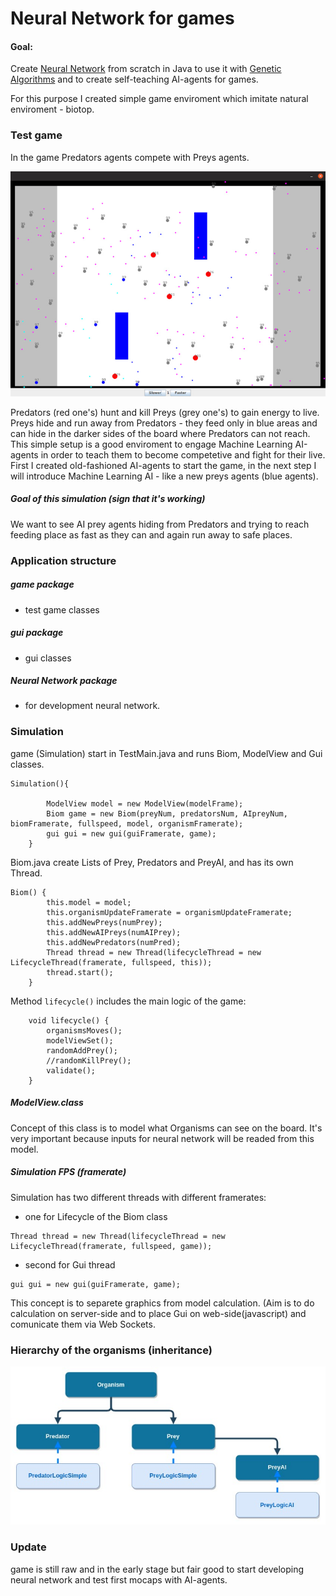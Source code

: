 Neural Network for games
========

#### Goal: ####

Create [Neural Network](https://en.wikipedia.org/wiki/Artificial_neural_network) from scratch in Java to use it with [Genetic Algorithms](https://en.wikipedia.org/wiki/Genetic_algorithm) and to create
self-teaching AI-agents for games.

For this purpose I created simple game enviroment which imitate natural enviroment - biotop.

### Test game ###

In the game Predators agents compete with Preys agents.

![Alt text](resources/img1.jpg?raw=true "game")

Predators (red one's) hunt and kill Preys (grey one's) to gain energy to live. Preys hide and run away from Predators -
they feed only in blue areas and can hide in the darker sides of the board where Predators can not reach. This simple
setup is a good enviroment to engage Machine Learning AI-agents in order to teach them to become competetive and fight
for their live. First I created old-fashioned AI-agents to start the game, in the next step I will introduce Machine
Learning AI - like a new preys agents (blue agents).

##### Goal of this simulation (sign that it's working) #####
We want to see AI prey agents hiding from Predators and trying to reach feeding place as fast as they can and again run away to safe places.


### Application structure ###

##### game package #####
- test game classes

##### gui package #####
- gui classes

##### Neural Network package #####
- for development neural network.

### Simulation ###

game (Simulation) start in TestMain.java and runs Biom, ModelView and Gui classes.

```
Simulation(){

        ModelView model = new ModelView(modelFrame);
        Biom game = new Biom(preyNum, predatorsNum, AIpreyNum, biomFramerate, fullspeed, model, organismFramerate);
        gui gui = new gui(guiFramerate, game);
    }
```
Biom.java create Lists of Prey, Predators and PreyAI, and has its own Thread.
```
Biom() {
        this.model = model;
        this.organismUpdateFramerate = organismUpdateFramerate;
        this.addNewPreys(numPrey);
        this.addNewAIPreys(numAIPrey);
        this.addNewPredators(numPred);
        Thread thread = new Thread(lifecycleThread = new LifecycleThread(framerate, fullspeed, this));
        thread.start();
    }
```
Method `lifecycle()` includes the main logic of the game:
```
    void lifecycle() {
        organismsMoves();
        modelViewSet();
        randomAddPrey();
        //randomKillPrey();
        validate();
    }
```
##### ModelView.class #####
Concept of this class is to model what Organisms can see on the board. It's very important because inputs for neural network
 will be readed from this model.

##### Simulation FPS (framerate) #####
Simulation has two different threads with different framerates:
- one for Lifecycle of the Biom class
```
Thread thread = new Thread(lifecycleThread = new LifecycleThread(framerate, fullspeed, game));
```
- second for Gui thread
```
gui gui = new gui(guiFramerate, game);
```

This concept is to separete graphics from model calculation.
(Aim is to do calculation on server-side and to place Gui on web-side(javascript) and comunicate them via Web Sockets.

### Hierarchy of the organisms (inheritance) ###

![Alt text](resources/img2.jpg?raw=true "game")

### Update ###

game is still raw and in the early stage but fair good to start developing neural network and test first mocaps with
AI-agents.
